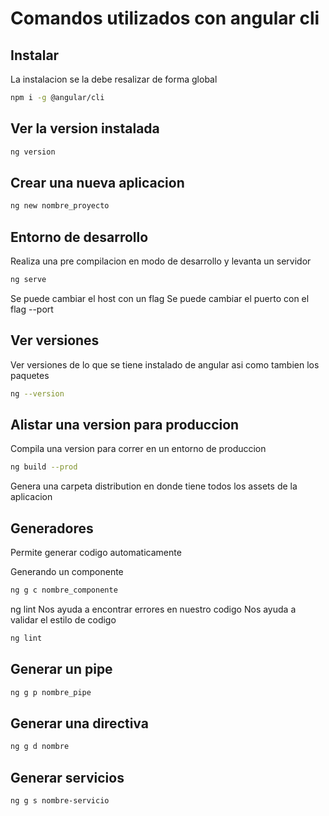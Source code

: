 # Comandos utilizados con angular cli
## Instalar

La instalacion se la debe resalizar de forma global

```bash
npm i -g @angular/cli
```

## Ver la version instalada
```bash
ng version
```

## Crear una nueva aplicacion
```bash
ng new nombre_proyecto
```
## Entorno de desarrollo
Realiza una pre compilacion en modo de desarrollo y levanta un servidor
```bash
ng serve
```
Se puede cambiar el host con un flag
Se puede cambiar el puerto con el flag --port

## Ver versiones

Ver versiones de lo que se tiene instalado de angular asi como tambien los paquetes

```bash
ng --version
```

## Alistar una version para produccion

Compila una version para correr en un entorno de produccion

```bash
ng build --prod
```

Genera una carpeta distribution en donde tiene todos los assets de la aplicacion

## Generadores

Permite generar codigo automaticamente

Generando un componente

```bash
ng g c nombre_componente
```

ng lint
Nos ayuda a encontrar errores en nuestro codigo
Nos ayuda a validar el estilo de codigo
```bash
ng lint
```

## Generar un pipe

```bash
ng g p nombre_pipe
```

## Generar una directiva

```bash
ng g d nombre
```

## Generar servicios

```bash
ng g s nombre-servicio

```